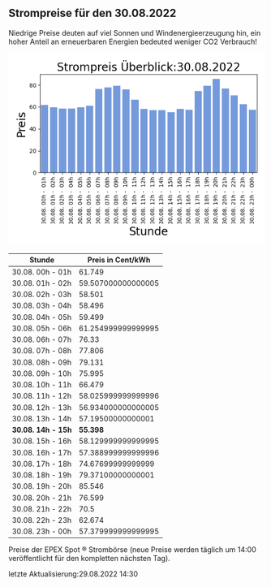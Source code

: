 
## Strompreise für den 30.08.2022

Niedrige Preise deuten auf viel Sonnen und Windenergieerzeugung hin, ein hoher Anteil an erneuerbaren Energien bedeuted weniger CO2 Verbrauch!

![Strompreis übersicht](imgs/strompreis_uebersicht.png)

| Stunde | Preis in Cent/kWh |
|---|---|
| 30.08. 00h -  01h | 61.749 | 
| 30.08. 01h -  02h | 59.507000000000005 | 
| 30.08. 02h -  03h | 58.501 | 
| 30.08. 03h -  04h | 58.496 | 
| 30.08. 04h -  05h | 59.499 | 
| 30.08. 05h -  06h | 61.254999999999995 | 
| 30.08. 06h -  07h | 76.33 | 
| 30.08. 07h -  08h | 77.806 | 
| 30.08. 08h -  09h | 79.131 | 
| 30.08. 09h -  10h | 75.995 | 
| 30.08. 10h -  11h | 66.479 | 
| 30.08. 11h -  12h | 58.025999999999996 | 
| 30.08. 12h -  13h | 56.934000000000005 | 
| 30.08. 13h -  14h | 57.19500000000001 | 
| **30.08. 14h -  15h** | **55.398** | 
| 30.08. 15h -  16h | 58.129999999999995 | 
| 30.08. 16h -  17h | 57.388999999999996 | 
| 30.08. 17h -  18h | 74.67699999999999 | 
| 30.08. 18h -  19h | 79.37100000000001 | 
| 30.08. 19h -  20h | 85.546 | 
| 30.08. 20h -  21h | 76.599 | 
| 30.08. 21h -  22h | 70.5 | 
| 30.08. 22h -  23h | 62.674 | 
| 30.08. 23h -  00h | 57.379999999999995 | 

Preise der EPEX Spot ® Strombörse (neue Preise werden täglich um 14:00 veröffentlicht für den kompletten nächsten Tag).

letzte Aktualisierung:29.08.2022 14:30